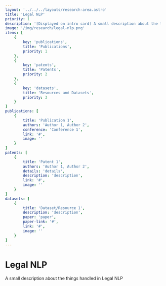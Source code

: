 ```yaml
---
layout: '../../../layouts/research-area.astro'
title: 'Legal NLP'
priority: 1
description: '[Displayed on intro card] A small description about the things handled in Legal NLP'
image: '/img/research/legal-nlp.png'
items: [
    {
        key: 'publications',
        title: 'Publications',
        priority: 1
    },
    {
        key: 'patents',
        title: 'Patents',
        priority: 2
    },
    {
        key: 'datasets',
        title: 'Resources and Datasets',
        priority: 3
    }
]
publications: [
    {
        title: 'Publication 1',
        authors: 'Author 1, Author 2',
        conference: 'Conference 1',
        link: '#',
        image: ''
    }
]
patents: [
    {
        title: 'Patent 1',
        authors: 'Author 1, Author 2',
        details: 'details',
        description: 'description',
        link: '#',
        image: ''
    }
]
datasets: [
    {
        title: 'Dataset/Resource 1',
        description: 'description',
        paper: 'paper',
        paper-link: '#',
        link: '#',
        image: ''
    }
]
---
```

# Legal NLP

A small description about the things handled in Legal NLP